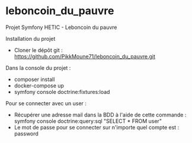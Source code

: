 # leboncoin_du_pauvre
Projet Symfony HETIC - Leboncoin du pauvre

Installation du projet

- Cloner le dépôt git : https://github.com/PikkMoune71/leboncoin_du_pauvre.git

Dans la console du projet :
- composer install
- docker-compose up
- symfony console doctrine:fixtures:load

Pour se connecter avec un user :
- Récupérer une adresse mail dans la BDD à l'aide de cette commande : 	symfony console doctrine:query:sql "SELECT * FROM user"
- Le mot de passe pour se connecter sur n'importe quel compte est : 	password

